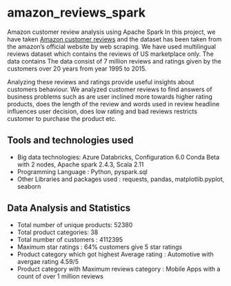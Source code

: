 # amazon_reviews_spark
Amazon customer review analysis using Apache Spark
In this project, we have taken [Amazon customer reviews](https://s3.amazonaws.com/amazon-reviews-pds/tsv/index.txt) and the dataset has been taken from the amazon’s official website by web scraping. We have used multilingual reviews dataset which contains the reviews of US marketplace only. The data contains The data consist of 7 million reviews and ratings given by the customers over 20 years from year 1995 to 2015. 


Analyzing these reviews and ratings provide useful insights about customers behaviour. We analyzed customer reviews to find answers of business problems such as are user inclined more towards higher rating products, does the length of the review and words used in review headline influences user decision, does low rating and bad reviews restricts customer to purchase the product etc. 
## Tools and technologies used
* Big data technologies: Azure Databricks, Configuration 6.0 Conda Beta with 2 nodes, Apache spark 2.4.3, Scala 2.11
* Programming Language : Python, pyspark.sql
* Other Libraries and packages used : requests, pandas, matplotlib.pyplot, seaborn
## Data Analysis and Statistics
* Total number of unique products: 52380
* Total product categories: 38
* Total number of customers : 4112395
* Maximum star ratings :  64% customers give 5 star ratings
* Product category which got highest Average rating : Automotive with avergae rating 4.59/5
* Product category with Maximum reviews category : Mobile Apps with a count of over 1 million reviews
